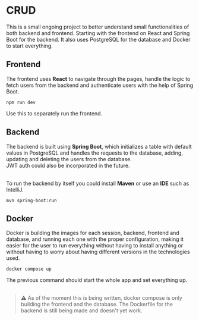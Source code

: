# CRUD
This is a small ongoing project to better understand small functionalities of both backend and frontend. Starting with the frontend on React and Spring Boot for the backend. It also uses PostgreSQL for the database and Docker to start everything. 

## Frontend
The frontend uses **React** to navigate through the pages, handle the logic to fetch users from the backend and authenticate users with the help of Spring Boot.

```
npm run dev
```

Use this to separately run the frontend.

## Backend
The backend is built using **Spring Boot**, which initializes a table with default values in PostgreSQL and handles the requests to the database, adding, updating and deleting the users from the database. <br>
JWT auth could also be incorporated in the future. <br> <br>

To run the backend by itself you could install **Maven** or use an **IDE** such as IntelliJ.

```
mvn spring-boot:run
```

## Docker
Docker is building the images for each session, backend, frontend and database, and running each one with the proper configuration, making it easier for the user to run everything without having to install anything or without having to worry about having different versions in the technologies used.

```
docker compose up
```

The previous command should start the whole app and set everything up. <br> <br>

> ⚠️ As of the moment this is being written, docker compose is only building the frontend and the database. The Dockerfile for the backend is still being made and doesn't yet work.
